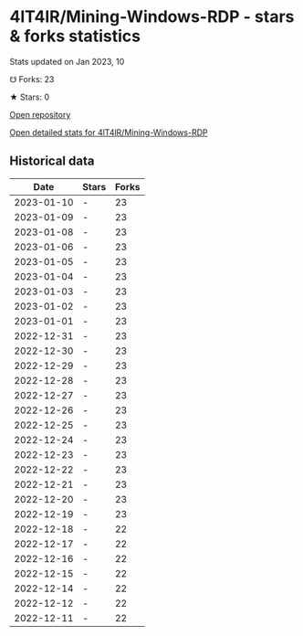# 4lT4lR/Mining-Windows-RDP - stars & forks statistics

Stats updated on Jan 2023, 10

☋ Forks: 23

★ Stars: 0

[Open repository](https://github.com/4lT4lR/Mining-Windows-RDP)

[Open detailed stats for 4lT4lR/Mining-Windows-RDP](https://reviewgithub.com/rep/4lT4lR/Mining-Windows-RDP)

## Historical data
| Date | Stars | Forks |
|------|-------|-------|
| 2023-01-10 | - | 23 | 
| 2023-01-09 | - | 23 | 
| 2023-01-08 | - | 23 | 
| 2023-01-06 | - | 23 | 
| 2023-01-05 | - | 23 | 
| 2023-01-04 | - | 23 | 
| 2023-01-03 | - | 23 | 
| 2023-01-02 | - | 23 | 
| 2023-01-01 | - | 23 | 
| 2022-12-31 | - | 23 | 
| 2022-12-30 | - | 23 | 
| 2022-12-29 | - | 23 | 
| 2022-12-28 | - | 23 | 
| 2022-12-27 | - | 23 | 
| 2022-12-26 | - | 23 | 
| 2022-12-25 | - | 23 | 
| 2022-12-24 | - | 23 | 
| 2022-12-23 | - | 23 | 
| 2022-12-22 | - | 23 | 
| 2022-12-21 | - | 23 | 
| 2022-12-20 | - | 23 | 
| 2022-12-19 | - | 23 | 
| 2022-12-18 | - | 22 | 
| 2022-12-17 | - | 22 | 
| 2022-12-16 | - | 22 | 
| 2022-12-15 | - | 22 | 
| 2022-12-14 | - | 22 | 
| 2022-12-12 | - | 22 | 
| 2022-12-11 | - | 22 | 

